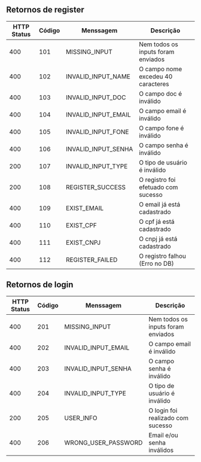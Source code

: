 ## Retornos de register

| HTTP Status | Código | Menssagem | Descrição |
| ------ | ------ | ------ | ------ |
| 400 | 101 | MISSING_INPUT | Nem todos os inputs foram enviados |
| 400 | 102 | INVALID_INPUT_NAME | O campo nome excedeu 40 caracteres |
| 400 | 103 | INVALID_INPUT_DOC | O campo doc é inválido  |
| 400 | 104 | INVALID_INPUT_EMAIL | O campo email é inválido |
| 400 | 105 | INVALID_INPUT_FONE | O campo fone é inválido |
| 400 | 106 | INVALID_INPUT_SENHA | O campo senha é inválido |
| 200 | 107 | INVALID_INPUT_TYPE | O tipo de usuário é inválido |
| 200 | 108 | REGISTER_SUCCESS | O registro foi efetuado com sucesso |
| 400 | 109 | EXIST_EMAIL | O email já está cadastrado |
| 400 | 110 | EXIST_CPF | O cpf já está cadastrado |
| 400 | 111 | EXIST_CNPJ | O cnpj já está cadastrado |
| 400 | 112 | REGISTER_FAILED | O registro falhou (Erro no DB) |


## Retornos de login

| HTTP Status | Código | Menssagem | Descrição |
| ------ | ------ | ------ | ------ |
| 400 | 201 | MISSING_INPUT | Nem todos os inputs foram enviados |
| 400 | 202 | INVALID_INPUT_EMAIL | O campo email é inválido |
| 400 | 203 | INVALID_INPUT_SENHA | O campo senha é inválido |
| 400 | 204 | INVALID_INPUT_TYPE | O tipo de usuário é inválido |
| 200 | 205 | USER_INFO | O login foi realizado com sucesso |
| 400 | 206 | WRONG_USER_PASSWORD | Email e/ou senha inválidos |
